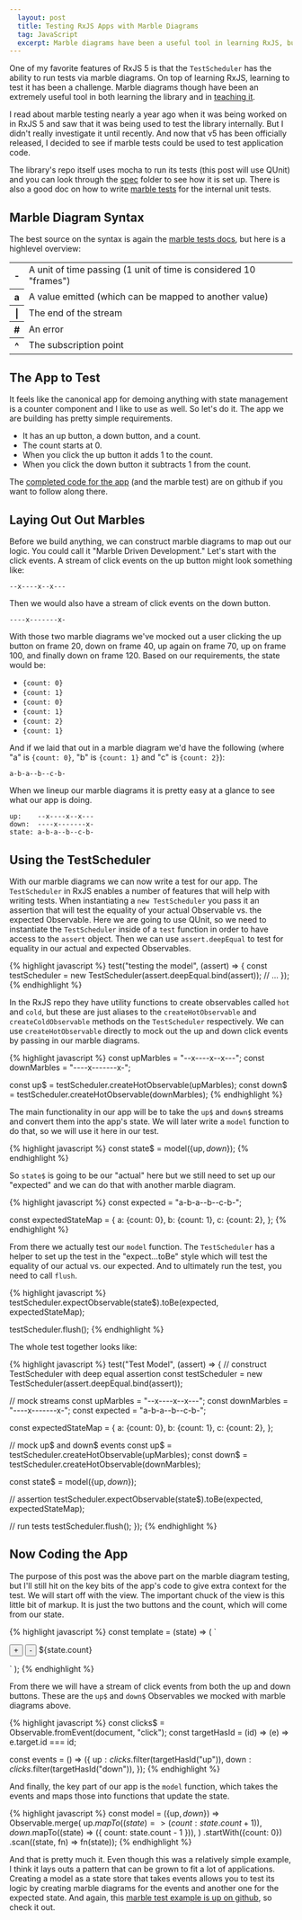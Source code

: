 ```yaml
---
  layout: post
  title: Testing RxJS Apps with Marble Diagrams
  tag: JavaScript
  excerpt: Marble diagrams have been a useful tool in learning RxJS, but with RxJS 5 they are now a useful tool in writing unit tests for applications as well.
---
```


One of my favorite features of RxJS 5 is that the `TestScheduler` has the ability to run tests via marble diagrams. On top of learning RxJS, learning to test it has been a challenge. Marble diagrams though have been an extremely useful tool in both learning the library and in [teaching it](https://www.ericponto.com/blog/2016/12/05/teaching-rxjs/).

I read about marble testing nearly a year ago when it was being worked on in RxJS 5 and saw that it was being used to test the library internally. But I didn't really investigate it until recently. And now that v5 has been officially released, I decided to see if marble tests could be used to test application code.

The library's repo itself uses mocha to run its tests (this post will use QUnit) and you can look through the [spec](https://github.com/ReactiveX/rxjs/tree/master/spec) folder to see how it is set up. There is also a good doc on how to write [marble tests](https://github.com/ReactiveX/rxjs/blob/master/doc/writing-marble-tests.md) for the internal unit tests.

## Marble Diagram Syntax

The best source on the syntax is again the [marble tests docs](https://github.com/ReactiveX/rxjs/blob/master/doc/writing-marble-tests.md), but here is a highlevel overview:

<table>
  <tr>
    <th>-</th>
    <td>A unit of time passing (1 unit of time is considered 10 "frames")</td>
  </tr>
  <tr>
    <th>a</th>
    <td>A value emitted (which can be mapped to another value)</td>
  </tr>
  <tr>
    <th>|</th>
    <td>The end of the stream</td>
  </tr>
  <tr>
    <th>#</th>
    <td>An error</td>
  </tr>
  <tr>
    <th>^</th>
    <td>The subscription point</td>
  </tr>
</table>

## The App to Test

It feels like the canonical app for demoing anything with state management is a counter component and I like to use as well. So let's do it. The app we are building has pretty simple requirements.

* It has an up button, a down button, and a count.
* The count starts at 0.
* When you click the up button it adds 1 to the count.
* When you click the down button it subtracts 1 from the count.

The [completed code for the app](https://github.com/ericponto/rxjs-marble-test-example) (and the marble test) are on github if you want to follow along there.

## Laying Out Out Marbles

Before we build anything, we can construct marble diagrams to map out our logic. You could call it "Marble Driven Development." Let's start with the click events. A stream of click events on the up button might look something like:

```
--x----x--x---
```

Then we would also have a stream of click events on the down button.

```
----x-------x-
```

With those two marble diagrams we've mocked out a user clicking the up button on frame 20, down on frame 40, up again on frame 70, up on frame 100, and finally down on frame 120. Based on our requirements, the state would be:

* `{count: 0}`
* `{count: 1}`
* `{count: 0}`
* `{count: 1}`
* `{count: 2}`
* `{count: 1}`

And if we laid that out in a marble diagram we'd have the following (where "a" is `{count: 0}`, "b" is `{count: 1}` and "c" is `{count: 2}`):

```
a-b-a--b--c-b-
```


When we lineup our marble diagrams it is pretty easy at a glance to see what our app is doing.

```
up:    --x----x--x---
down:  ----x-------x-
state: a-b-a--b--c-b-
```

## Using the TestScheduler

With our marble diagrams we can now write a test for our app. The `TestScheduler` in RxJS enables a number of features that will help with writing tests. When instantiating a `new TestScheduler` you pass it an assertion that will test the equality of your actual Observable vs. the expected Observable. Here we are going to use QUnit, so we need to instantiate the `TestScheduler` inside of a `test` function in order to have access to the `assert` object. Then we can use `assert.deepEqual` to test for equality in our actual and expected Observables.

{% highlight javascript %}
test("testing the model", (assert) => {
  const testScheduler = new TestScheduler(assert.deepEqual.bind(assert));
  // ...
});
{% endhighlight %}

In the RxJS repo they have utility functions to create observables called `hot` and `cold`, but these are just aliases to the `createHotObservable` and `createColdObservable` methods on the `TestScheduler` respectively. We can use `createHotObservable` directly to mock out the up and down click events by passing in our marble diagrams.

{% highlight javascript %}
const upMarbles   = "--x----x--x---";
const downMarbles = "----x-------x-";

const up$   = testScheduler.createHotObservable(upMarbles);
const down$ = testScheduler.createHotObservable(downMarbles);
{% endhighlight %}

The main functionality in our app will be to take the `up$` and `down$` streams and convert them into the app's state. We will later write a `model` function to do that, so we will use it here in our test.

{% highlight javascript %}
const state$ = model({up$, down$});
{% endhighlight %}

So `state$` is going to be our "actual" here but we still need to set up our "expected" and we can do that with another marble diagram.

{% highlight javascript %}
const expected = "a-b-a--b--c-b-";

const expectedStateMap = {
  a: {count: 0},
  b: {count: 1},
  c: {count: 2},
};
{% endhighlight %}


From there we actually test our `model` function. The `TestScheduler` has a helper to set up the test in the "expect...toBe" style which will test the equality of our actual vs. our expected. And to ultimately run the test, you need to call `flush`.

{% highlight javascript %}
testScheduler.expectObservable(state$).toBe(expected, expectedStateMap);

testScheduler.flush();
{% endhighlight %}

The whole test together looks like:

{% highlight javascript %}
test("Test Model", (assert) => {
  // construct TestScheduler with deep equal assertion
  const testScheduler = new TestScheduler(assert.deepEqual.bind(assert));

  // mock streams
  const upMarbles   = "--x----x--x---";
  const downMarbles = "----x-------x-";
  const expected    = "a-b-a--b--c-b-";

  const expectedStateMap = {
    a: {count: 0},
    b: {count: 1},
    c: {count: 2},
  };

  // mock up$ and down$ events
  const up$   = testScheduler.createHotObservable(upMarbles);
  const down$ = testScheduler.createHotObservable(downMarbles);

  const state$ = model({up$, down$});

  // assertion
  testScheduler.expectObservable(state$).toBe(expected, expectedStateMap);

  // run tests
  testScheduler.flush();
});
{% endhighlight %}

## Now Coding the App

The purpose of this post was the above part on the marble diagram testing, but I'll still hit on the key bits of the app's code to give extra context for the test. We will start off with the view. The important chuck of the view is this little bit of markup. It is just the two buttons and the count, which will come from our state.

{% highlight javascript %}
const template = (state) => (
`<div>
  <button id="up">+</button>
  <button id="down">-</button>
  <output>${state.count}</output>
</div>`
);
{% endhighlight %}

From there we will have a stream of click events from both the up and down buttons. These are the `up$` and `down$` Observables we mocked with marble diagrams above.

{% highlight javascript %}
const clicks$ = Observable.fromEvent(document, "click");
const targetHasId = (id) => (e) => e.target.id === id;

const events = () => ({
  up$: clicks$.filter(targetHasId("up")),
  down$: clicks$.filter(targetHasId("down")),
});
{% endhighlight %}

And finally, the key part of our app is the `model` function, which takes the events and maps those into functions that update the state.

{% highlight javascript %}
const model = ({up$, down$}) =>
  Observable.merge(
    up$.mapTo((state) => ({
      count: state.count + 1
    })),
    down$.mapTo((state) => ({
      count: state.count - 1
    })),
  )
  .startWith({count: 0})
  .scan((state, fn) => fn(state));
{% endhighlight %}

And that is pretty much it. Even though this was a relatively simple example, I think it lays outs a pattern that can be grown to fit a lot of applications. Creating a model as a state store that takes events allows you to test its logic by creating marble diagrams for the events and another one for the expected state. And again, this [marble test example is up on github](https://github.com/ericponto/rxjs-marble-test-example), so check it out.
